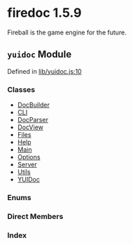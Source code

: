 
# firedoc 1.5.9

Fireball is the game engine for the future.


## `yuidoc` Module



Defined in [lib/yuidoc.js:10](../files/lib_yuidoc.js.md#l10)






### Classes
  - [DocBuilder](../classes/DocBuilder.md)
  - [CLI](../classes/CLI.md)
  - [DocParser](../classes/DocParser.md)
  - [DocView](../classes/DocView.md)
  - [Files](../classes/Files.md)
  - [Help](../classes/Help.md)
  - [Main](../classes/Main.md)
  - [Options](../classes/Options.md)
  - [Server](../classes/Server.md)
  - [Utils](../classes/Utils.md)
  - [YUIDoc](../classes/YUIDoc.md)

### Enums


### Direct Members
### Index






